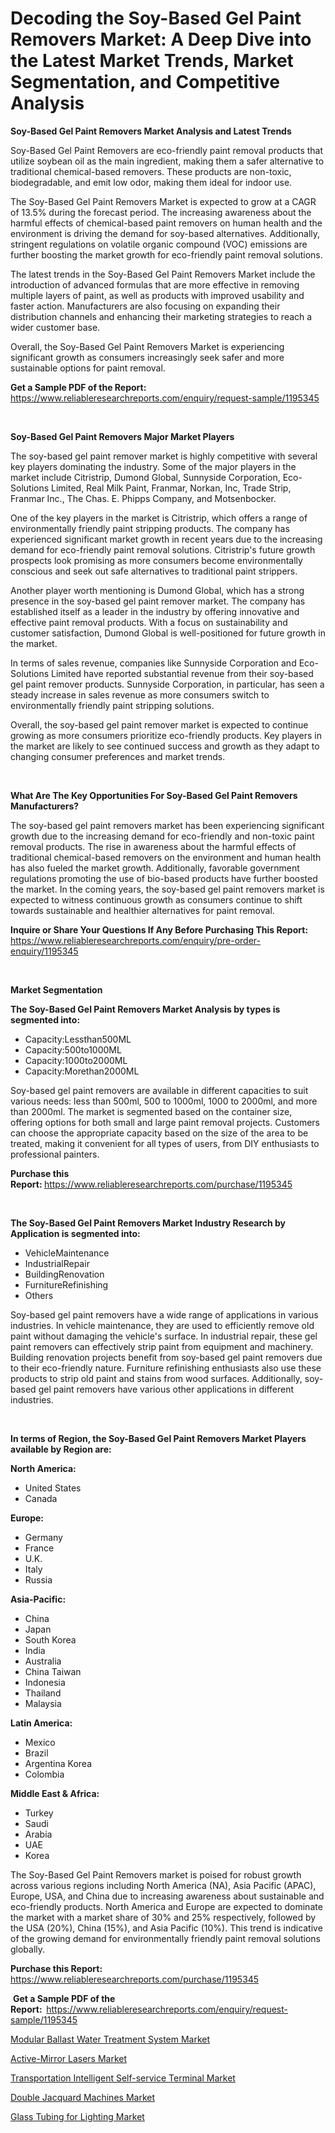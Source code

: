<p><h1>Decoding the Soy-Based Gel Paint Removers Market: A Deep Dive into the Latest Market Trends, Market Segmentation, and Competitive Analysis</h1></p><p><strong>Soy-Based Gel Paint Removers Market Analysis and Latest Trends</strong></p>
<p><p>Soy-Based Gel Paint Removers are eco-friendly paint removal products that utilize soybean oil as the main ingredient, making them a safer alternative to traditional chemical-based removers. These products are non-toxic, biodegradable, and emit low odor, making them ideal for indoor use.</p><p>The Soy-Based Gel Paint Removers Market is expected to grow at a CAGR of 13.5% during the forecast period. The increasing awareness about the harmful effects of chemical-based paint removers on human health and the environment is driving the demand for soy-based alternatives. Additionally, stringent regulations on volatile organic compound (VOC) emissions are further boosting the market growth for eco-friendly paint removal solutions.</p><p>The latest trends in the Soy-Based Gel Paint Removers Market include the introduction of advanced formulas that are more effective in removing multiple layers of paint, as well as products with improved usability and faster action. Manufacturers are also focusing on expanding their distribution channels and enhancing their marketing strategies to reach a wider customer base.</p><p>Overall, the Soy-Based Gel Paint Removers Market is experiencing significant growth as consumers increasingly seek safer and more sustainable options for paint removal.</p></p>
<p><strong>Get a Sample PDF of the Report:&nbsp;</strong> <a href="https://www.reliableresearchreports.com/enquiry/request-sample/1195345">https://www.reliableresearchreports.com/enquiry/request-sample/1195345</a></p>
<p>&nbsp;</p>
<p><strong>Soy-Based Gel Paint Removers Major Market Players</strong></p>
<p><p>The soy-based gel paint remover market is highly competitive with several key players dominating the industry. Some of the major players in the market include Citristrip, Dumond Global, Sunnyside Corporation, Eco-Solutions Limited, Real Milk Paint, Franmar, Norkan, Inc, Trade Strip, Franmar Inc., The Chas. E. Phipps Company, and Motsenbocker.</p><p>One of the key players in the market is Citristrip, which offers a range of environmentally friendly paint stripping products. The company has experienced significant market growth in recent years due to the increasing demand for eco-friendly paint removal solutions. Citristrip's future growth prospects look promising as more consumers become environmentally conscious and seek out safe alternatives to traditional paint strippers.</p><p>Another player worth mentioning is Dumond Global, which has a strong presence in the soy-based gel paint remover market. The company has established itself as a leader in the industry by offering innovative and effective paint removal products. With a focus on sustainability and customer satisfaction, Dumond Global is well-positioned for future growth in the market.</p><p>In terms of sales revenue, companies like Sunnyside Corporation and Eco-Solutions Limited have reported substantial revenue from their soy-based gel paint remover products. Sunnyside Corporation, in particular, has seen a steady increase in sales revenue as more consumers switch to environmentally friendly paint stripping solutions.</p><p>Overall, the soy-based gel paint remover market is expected to continue growing as more consumers prioritize eco-friendly products. Key players in the market are likely to see continued success and growth as they adapt to changing consumer preferences and market trends.</p></p>
<p>&nbsp;</p>
<p><strong>What Are The Key Opportunities For Soy-Based Gel Paint Removers Manufacturers?</strong></p>
<p><p>The soy-based gel paint removers market has been experiencing significant growth due to the increasing demand for eco-friendly and non-toxic paint removal products. The rise in awareness about the harmful effects of traditional chemical-based removers on the environment and human health has also fueled the market growth. Additionally, favorable government regulations promoting the use of bio-based products have further boosted the market. In the coming years, the soy-based gel paint removers market is expected to witness continuous growth as consumers continue to shift towards sustainable and healthier alternatives for paint removal.</p></p>
<p><strong>Inquire or Share Your Questions If Any Before Purchasing This Report:</strong> <a href="https://www.reliableresearchreports.com/enquiry/pre-order-enquiry/1195345">https://www.reliableresearchreports.com/enquiry/pre-order-enquiry/1195345</a></p>
<p>&nbsp;</p>
<p><strong>Market Segmentation</strong></p>
<p><strong>The Soy-Based Gel Paint Removers Market Analysis by types is segmented into:</strong></p>
<p><ul><li>Capacity:Lessthan500ML</li><li>Capacity:500to1000ML</li><li>Capacity:1000to2000ML</li><li>Capacity:Morethan2000ML</li></ul></p>
<p><p>Soy-based gel paint removers are available in different capacities to suit various needs: less than 500ml, 500 to 1000ml, 1000 to 2000ml, and more than 2000ml. The market is segmented based on the container size, offering options for both small and large paint removal projects. Customers can choose the appropriate capacity based on the size of the area to be treated, making it convenient for all types of users, from DIY enthusiasts to professional painters.</p></p>
<p><strong>Purchase this Report:&nbsp;</strong><a href="https://www.reliableresearchreports.com/purchase/1195345">https://www.reliableresearchreports.com/purchase/1195345</a></p>
<p>&nbsp;</p>
<p><strong>The Soy-Based Gel Paint Removers Market Industry Research by Application is segmented into:</strong></p>
<p><ul><li>VehicleMaintenance</li><li>IndustrialRepair</li><li>BuildingRenovation</li><li>FurnitureRefinishing</li><li>Others</li></ul></p>
<p><p>Soy-based gel paint removers have a wide range of applications in various industries. In vehicle maintenance, they are used to efficiently remove old paint without damaging the vehicle's surface. In industrial repair, these gel paint removers can effectively strip paint from equipment and machinery. Building renovation projects benefit from soy-based gel paint removers due to their eco-friendly nature. Furniture refinishing enthusiasts also use these products to strip old paint and stains from wood surfaces. Additionally, soy-based gel paint removers have various other applications in different industries.</p></p>
<p>&nbsp;</p>
<p><strong>In terms of Region, the Soy-Based Gel Paint Removers Market Players available by Region are:</strong></p>
<p>
    <p> <strong> North America: </strong>
        <ul>
            <li>United States</li>
            <li>Canada</li>
        </ul>
        </p> 
    <p> <strong> Europe: </strong>
        <ul>
            <li>Germany</li>
            <li>France</li>
            <li>U.K.</li>
            <li>Italy</li>
            <li>Russia</li>
        </ul>
        </p> 
    <p> <strong> Asia-Pacific: </strong>
        <ul>
            <li>China</li>
            <li>Japan</li>
            <li>South Korea</li>
            <li>India</li>
            <li>Australia</li>
            <li>China Taiwan</li>
            <li>Indonesia</li>
            <li>Thailand</li>
            <li>Malaysia</li>
        </ul>
        </p> 
    <p> <strong> Latin America: </strong>
        <ul>
            <li>Mexico</li>
            <li>Brazil</li>
            <li>Argentina Korea</li>
            <li>Colombia</li>
        </ul>
        </p> 
    <p> <strong> Middle East & Africa: </strong>
        <ul>
            <li>Turkey</li>
            <li>Saudi</li>
            <li>Arabia</li>
            <li>UAE</li>
            <li>Korea</li>
        </ul>
    </p>
    </p>
<p><p>The Soy-Based Gel Paint Removers market is poised for robust growth across various regions including North America (NA), Asia Pacific (APAC), Europe, USA, and China due to increasing awareness about sustainable and eco-friendly products. North America and Europe are expected to dominate the market with a market share of 30% and 25% respectively, followed by the USA (20%), China (15%), and Asia Pacific (10%). This trend is indicative of the growing demand for environmentally friendly paint removal solutions globally.</p></p>
<p><strong>Purchase this Report: </strong><a href="https://www.reliableresearchreports.com/purchase/1195345">https://www.reliableresearchreports.com/purchase/1195345</a></p>
<p>&nbsp;<strong>Get a Sample PDF of the Report:&nbsp;&nbsp;</strong><a href="https://www.reliableresearchreports.com/enquiry/request-sample/1195345">https://www.reliableresearchreports.com/enquiry/request-sample/1195345</a></p>
<p><strong></strong></p>
<p><p><a href="https://medium.com/@entelaloshi55/modular-ballast-water-treatment-system-market-size-cagr-trends-2024-2030-60b609535ed0">Modular Ballast Water Treatment System Market</a></p><p><a href="https://medium.com/@jamesromero59/active-mirror-lasers-market-size-and-market-trends-complete-industry-overview-2024-to-2031-4406ff14e01c">Active-Mirror Lasers Market</a></p><p><a href="https://medium.com/@judithhoffman05/transportation-intelligent-self-service-terminal-market-analysis-its-cagr-market-segmentation-and-9a3841bf2925">Transportation Intelligent Self-service Terminal Market</a></p><p><a href="https://medium.com/@entelaloshi55/decoding-double-jacquard-machines-market-metrics-market-share-trends-and-growth-patterns-02f11070a7ea">Double Jacquard Machines Market</a></p><p><a href="https://medium.com/@judithhoffman05/glass-tubing-for-lighting-market-size-and-market-trends-complete-industry-overview-2024-to-2031-d1e902e0e450">Glass Tubing for Lighting Market</a></p></p>